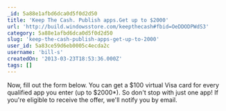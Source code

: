 ```yaml
---
_id: 5a88e1afbd6dca0d5f0d2d50
title: 'Keep The Cash. Publish apps.Get up to $2000'
url: 'http://build.windowsstore.com/keepthecash#fbid=OeDDODPWdS3'
category: 5a88e1afbd6dca0d5f0d2d50
slug: 'keep-the-cash-publish-apps-get-up-to-2000'
user_id: 5a83ce59d6eb0005c4ecda2c
username: 'bill-s'
createdOn: '2013-03-23T18:53:36.000Z'
tags: []
---
```


Now, fill out the form below. You can get a $100 virtual Visa card for every qualified app you enter (up to $2000*). So don't stop with just one app! If you're eligible to receive the offer, we'll notify you by email.
